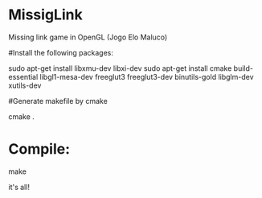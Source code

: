# MissigLink
Missing link game in OpenGL (Jogo Elo Maluco)

#Install the following packages:

sudo apt-get install libxmu-dev libxi-dev
sudo apt-get install cmake build-essential libgl1-mesa-dev freeglut3 freeglut3-dev binutils-gold libglm-dev xutils-dev


#Generate makefile by cmake

cmake .

# Compile:

make

it's all!



